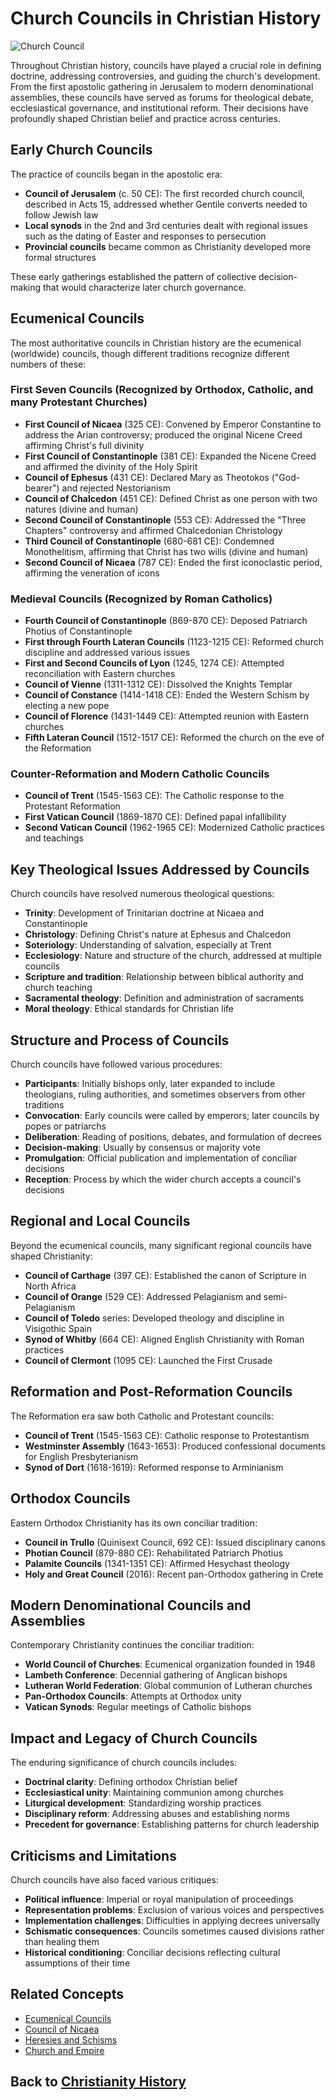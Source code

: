 # Church Councils in Christian History

![Church Council](../../images/church_councils.jpg)

Throughout Christian history, councils have played a crucial role in defining doctrine, addressing controversies, and guiding the church's development. From the first apostolic gathering in Jerusalem to modern denominational assemblies, these councils have served as forums for theological debate, ecclesiastical governance, and institutional reform. Their decisions have profoundly shaped Christian belief and practice across centuries.

## Early Church Councils

The practice of councils began in the apostolic era:

- **Council of Jerusalem** (c. 50 CE): The first recorded church council, described in Acts 15, addressed whether Gentile converts needed to follow Jewish law
- **Local synods** in the 2nd and 3rd centuries dealt with regional issues such as the dating of Easter and responses to persecution
- **Provincial councils** became common as Christianity developed more formal structures

These early gatherings established the pattern of collective decision-making that would characterize later church governance.

## Ecumenical Councils

The most authoritative councils in Christian history are the ecumenical (worldwide) councils, though different traditions recognize different numbers of these:

### First Seven Councils (Recognized by Orthodox, Catholic, and many Protestant Churches)

- **First Council of Nicaea** (325 CE): Convened by Emperor Constantine to address the Arian controversy; produced the original Nicene Creed affirming Christ's full divinity
- **First Council of Constantinople** (381 CE): Expanded the Nicene Creed and affirmed the divinity of the Holy Spirit
- **Council of Ephesus** (431 CE): Declared Mary as Theotokos ("God-bearer") and rejected Nestorianism
- **Council of Chalcedon** (451 CE): Defined Christ as one person with two natures (divine and human)
- **Second Council of Constantinople** (553 CE): Addressed the "Three Chapters" controversy and affirmed Chalcedonian Christology
- **Third Council of Constantinople** (680-681 CE): Condemned Monothelitism, affirming that Christ has two wills (divine and human)
- **Second Council of Nicaea** (787 CE): Ended the first iconoclastic period, affirming the veneration of icons

### Medieval Councils (Recognized by Roman Catholics)

- **Fourth Council of Constantinople** (869-870 CE): Deposed Patriarch Photius of Constantinople
- **First through Fourth Lateran Councils** (1123-1215 CE): Reformed church discipline and addressed various issues
- **First and Second Councils of Lyon** (1245, 1274 CE): Attempted reconciliation with Eastern churches
- **Council of Vienne** (1311-1312 CE): Dissolved the Knights Templar
- **Council of Constance** (1414-1418 CE): Ended the Western Schism by electing a new pope
- **Council of Florence** (1431-1449 CE): Attempted reunion with Eastern churches
- **Fifth Lateran Council** (1512-1517 CE): Reformed the church on the eve of the Reformation

### Counter-Reformation and Modern Catholic Councils

- **Council of Trent** (1545-1563 CE): The Catholic response to the Protestant Reformation
- **First Vatican Council** (1869-1870 CE): Defined papal infallibility
- **Second Vatican Council** (1962-1965 CE): Modernized Catholic practices and teachings

## Key Theological Issues Addressed by Councils

Church councils have resolved numerous theological questions:

- **Trinity**: Development of Trinitarian doctrine at Nicaea and Constantinople
- **Christology**: Defining Christ's nature at Ephesus and Chalcedon
- **Soteriology**: Understanding of salvation, especially at Trent
- **Ecclesiology**: Nature and structure of the church, addressed at multiple councils
- **Scripture and tradition**: Relationship between biblical authority and church teaching
- **Sacramental theology**: Definition and administration of sacraments
- **Moral theology**: Ethical standards for Christian life

## Structure and Process of Councils

Church councils have followed various procedures:

- **Participants**: Initially bishops only, later expanded to include theologians, ruling authorities, and sometimes observers from other traditions
- **Convocation**: Early councils were called by emperors; later councils by popes or patriarchs
- **Deliberation**: Reading of positions, debates, and formulation of decrees
- **Decision-making**: Usually by consensus or majority vote
- **Promulgation**: Official publication and implementation of conciliar decisions
- **Reception**: Process by which the wider church accepts a council's decisions

## Regional and Local Councils

Beyond the ecumenical councils, many significant regional councils have shaped Christianity:

- **Council of Carthage** (397 CE): Established the canon of Scripture in North Africa
- **Council of Orange** (529 CE): Addressed Pelagianism and semi-Pelagianism
- **Council of Toledo** series: Developed theology and discipline in Visigothic Spain
- **Synod of Whitby** (664 CE): Aligned English Christianity with Roman practices
- **Council of Clermont** (1095 CE): Launched the First Crusade

## Reformation and Post-Reformation Councils

The Reformation era saw both Catholic and Protestant councils:

- **Council of Trent** (1545-1563 CE): Catholic response to Protestantism
- **Westminster Assembly** (1643-1653): Produced confessional documents for English Presbyterianism
- **Synod of Dort** (1618-1619): Reformed response to Arminianism

## Orthodox Councils

Eastern Orthodox Christianity has its own conciliar tradition:

- **Council in Trullo** (Quinisext Council, 692 CE): Issued disciplinary canons
- **Photian Council** (879-880 CE): Rehabilitated Patriarch Photius
- **Palamite Councils** (1341-1351 CE): Affirmed Hesychast theology
- **Holy and Great Council** (2016): Recent pan-Orthodox gathering in Crete

## Modern Denominational Councils and Assemblies

Contemporary Christianity continues the conciliar tradition:

- **World Council of Churches**: Ecumenical organization founded in 1948
- **Lambeth Conference**: Decennial gathering of Anglican bishops
- **Lutheran World Federation**: Global communion of Lutheran churches
- **Pan-Orthodox Councils**: Attempts at Orthodox unity
- **Vatican Synods**: Regular meetings of Catholic bishops

## Impact and Legacy of Church Councils

The enduring significance of church councils includes:

- **Doctrinal clarity**: Defining orthodox Christian belief
- **Ecclesiastical unity**: Maintaining communion among churches
- **Liturgical development**: Standardizing worship practices
- **Disciplinary reform**: Addressing abuses and establishing norms
- **Precedent for governance**: Establishing patterns for church leadership

## Criticisms and Limitations

Church councils have also faced various critiques:

- **Political influence**: Imperial or royal manipulation of proceedings
- **Representation problems**: Exclusion of various voices and perspectives
- **Implementation challenges**: Difficulties in applying decrees universally
- **Schismatic consequences**: Councils sometimes caused divisions rather than healing them
- **Historical conditioning**: Conciliar decisions reflecting cultural assumptions of their time

## Related Concepts
- [Ecumenical Councils](./ecumenical_councils.md)
- [Council of Nicaea](./council_of_nicaea.md)
- [Heresies and Schisms](./heresies_schisms.md)
- [Church and Empire](./church_and_empire.md)

## Back to [Christianity History](./README.md)
